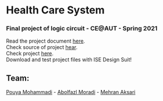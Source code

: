 # Health Care System
<h3>Final project of logic circuit - CE@AUT - Spring 2021</h3>
Read the project document <a href="https://github.com/pouyam79i/LC_Final/blob/main/FinalProject.pdf">here</a>.<br>
Check source of project <a href="https://github.com/pouyam79i/LC_Final/tree/main/src">hear</a>.<br>
Check project <a href="https://github.com/pouyam79i/LC_Final/tree/main/project">here</a>.<br>
Download and test project files with ISE Design Suit!

## Team:
<a href="https://github.com/pouyam79i">Pouya Mohammadi</a> - <a href="https://github.com/TheFeij">Abolfazl Moradi</a> - <a href="https://github.com/ArsalanAa">Mehran Aksari</a><br>
